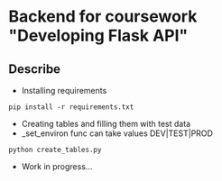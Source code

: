 # Backend for coursework "Developing Flask API"

## Describe
* Installing requirements
```
pip install -r requirements.txt
```
* Creating tables and filling them with test data
* _set_environ func can take values DEV|TEST|PROD
```
python create_tables.py
```
* Work in progress...